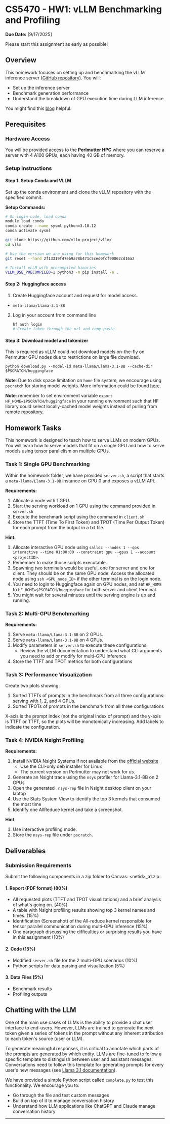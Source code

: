 # CS5470 - HW1: vLLM Benchmarking and Profiling
**Due Date:** [9/17/2025] 

Please start this assignment as early as possible!

## Overview

This homework focuses on setting up and benchmarking the vLLM inference server ([GitHub repository](https://github.com/vllm-project/vllm/)). You will:

- Set up the inference server
- Benchmark generation performance
- Understand the breakdown of GPU execution time during LLM inference

You might find this [blog](https://www.aleksagordic.com/blog/vllm) helpful.

## Perequisites

### Hardware Access
You will be provided access to the **Perlmutter HPC** where you can reserve a server with 4 A100 GPUs, each having 40 GB of memory.

### Setup Instructions

#### Step 1: Setup Conda and VLLM

Set up the conda environment and clone the vLLM repository with the specified commit. 

<!-- Install conda if it is not available on the GPU server using the [Linux terminal installer](https://www.anaconda.com/docs/getting-started/miniconda/install#linux-terminal-installer). -->

**Setup Commands:**
```bash
# On login node, load conda
module load conda
conda create --name sysml python=3.10.12
conda activate sysml

git clone https://github.com/vllm-project/vllm/
cd vllm

# Use the version we are using for this homework
git reset --hard 2f13319f47eb9a78b471c5ced0fcf90862cd16a2

# Install vLLM with precompiled binaries
VLLM_USE_PRECOMPILED=1 python3 -m pip install -e .
```

<!-- If you run into disk quota issue, you could try 

https://docs.nersc.gov/filesystems/perlmutter-scratch/

/pscratch/sd/FirstLetterOfUserName/YourUserName

```
conda create -p /pscratch/sd/e/$USER/sysml python=3.10.12


``` -->
#### Step 2: Huggingface access
1. Create Huggingface account and request for model access.
- `meta-llama/Llama-3.1-8B`
2. Log in your account from command line
   ```bash
   hf auth login
   # Create token through the url and copy-paste
   ```
#### Step 3: Download model and tokenizer
This is required as vLLM could not download models on-the-fly on Perlmutter GPU nodes due to restrictions on large file download.

```
python download.py --model-id meta-llama/Llama-3.1-8B --cache-dir $PSCRATCH/huggingface
```

**Note**: Due to disk space limitation on `home` file system, we encourage using `pscratch` for storing model weights. More information could be found [here](https://docs.nersc.gov/filesystems/perlmutter-scratch/).

**Note**: remember to set environment variable `export HF_HOME=$PSCRATCH/huggingface` in your running environment such that HF library could select locally-cached model weights instead of pulling from remote repository.

<!-- TODO Do we need this 

Copy the homework zip file into the vLLM source's root directory and uncompress it. -->

## Homework Tasks

This homework is designed to teach how to serve LLMs on modern GPUs. You will learn how to serve models that fit on a single GPU and how to serve models using tensor parallelism on multiple GPUs.

### Task 1: Single GPU Benchmarking

Within the homework folder, we have provided `server.sh`, a script that starts a `meta-llama/Llama-3.1-8B` instance on GPU 0 and exposes a vLLM API.

**Requirements:**
1. Allocate a node with 1 GPU.
2. Start the serving workload on 1 GPU using the command provided in `server.sh`
3. Execute the benchmark script using the command in `client.sh`
4. Store the TTFT (Time To First Token) and TPOT (Time Per Output Token) for each prompt from the output in a txt file.

**Hint:**
1. Allocate interactive GPU node using `salloc --nodes 1 --qos interactive --time 01:00:00 --constraint gpu --gpus 1 --account <projectID>`.
2. Remember to make those scripts executable.
3. Spawning two terminals would be useful, one for server and one for client. They should be on the same GPU node. Access the allocated node using `ssh <GPU_node_ID>` if the other terminal is on the login node.
4. You need to login to Huggingface again on GPU nodes, and set `HF_HOME` to `HF_HOME=$PSCRATCH/huggingface` for both server and client terminal.
5. You might wait for several minutes until the serving engine is up and running.

### Task 2: Multi-GPU Benchmarking

**Requirements:**
1. Serve `meta-llama/Llama-3.1-8B` on 2 GPUs.
2. Serve `meta-llama/Llama-3.1-8B` on 4 GPUs.
3. Modify parameters in `server.sh` to execute these configurations.
   - Review the vLLM documentation to understand what CLI arguments you need to add or modify for multi-GPU inference
4. Store the TTFT and TPOT metrics for both configurations

### Task 3: Performance Visualization

Create two plots showing:
1. Sorted TTFTs of prompts in the benchmark from all three configurations: serving with 1, 2, and 4 GPUs.
2. Sorted TPOTs of prompts in the benchmark from all three configurations

X-axis is the prompt index (not the original index of prompt) and the y-axis is TTFT or TTFT, so the plots will be monotonically increasing. Add labels to indicate the configuration.

### Task 4: NVIDIA Nsight Profiling
**Requirements:**
1. Install NVIDIA Nsight Systems if not available from the [official website](https://developer.nvidia.com/nsight-systems/get-started)
   - Use the CLI-only deb installer for Linux
   - The current version on Perlmutter may not work for us.
2. Generate an Nsight trace using the `nsys` profiler for Llama-3.1-8B on 2 GPUs
3. Open the generated `.nsys-rep` file in Nsight desktop client on your laptop
4. Use the Stats System View to identify the top 3 kernels that consumed the most time
5. Identify one AllReduce kernel and take a screenshot.

**Hint**
1. Use interactive profiling mode.
2. Store the `nsys-rep` file under `pscratch`.

## Deliverables

### Submission Requirements

Submit the following components in a zip folder to Canvas: <netid\>_a1.zip:

#### 1. Report (PDF format) (80%)
- All requested plots (TTFT and TPOT visualizations) and a brief analysis of what's going on. (40%)
- A table with Nsight profiling results showing top 3 kernel names and times. (15%)
- Identification (Screenshot) of the All-reduce kernel responsible for tensor parallel communication during multi-GPU inference (15%)
- One paragraph discussing the difficulties or surprising results you have in this assignment (10%)

#### 2. Code (15%)
- Modified `server.sh` file for the 2 multi-GPU scenarios (10%)
- Python scripts for data parsing and visualization (5%)

#### 3. Data Files (5%)
- Benchmark results
- Profiling outputs

## Chatting with the LLM

One of the main use cases of LLMs is the ability to provide a chat user interface to end-users. However, LLMs are trained to generate the next token given a series of tokens in the prompt without any inherent attribution to each token's source (user or LLM).

To generate meaningful responses, it is critical to annotate which parts of the prompts are generated by which entity. LLMs are fine-tuned to follow a specific template to distinguish between user and assistant messages. Conversations need to follow this template for generating prompts for every user's new messages (see [Llama 3.1 documentation](https://www.llama.com/docs/model-cards-and-prompt-formats/llama3_1/)).

We have provided a simple Python script called `complete.py` to test this functionality. We encourage you to:
- Go through the file and test custom messages
- Build on top of it to manage conversation history
- Understand how LLM applications like ChatGPT and Claude manage conversation history

---

